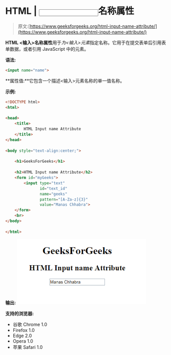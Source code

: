 # HTML | <input>名称属性

> 原文:[https://www.geeksforgeeks.org/html-input-name-attribute/](https://www.geeksforgeeks.org/html-input-name-attribute/)

**HTML <输入>名称属性**用于*为<输入>元素*指定名称。它用于在提交表单后引用表单数据，或者引用 JavaScript 中的元素。

**语法:**

```html
<input name="name"> 
```

**属性值:**它包含一个描述<输入>元素名称的单一值名称。

**示例:**

```html
<!DOCTYPE html>
<html>

<head>
    <title>
        HTML Input name Attribute
    </title>
</head>

<body style="text-align:center;">

    <h1>GeeksForGeeks</h1>

    <h2>HTML Input name Attribute</h2>
    <form id="myGeeks">
        <input type="text"
               id="text_id" 
               name="geeks"
               pattern="[A-Za-z]{3}" 
               value="Manas Chhabra">
    </form>
    <br>
</body>

</html>
```

**输出:**
![](img/cefa8ef52c05eee4aff05119a9873b75.png)

**支持的浏览器:**

*   谷歌 Chrome 1.0
*   Firefox 1.0
*   Edge 2.0
*   Opera 1.0
*   苹果 Safari 1.0